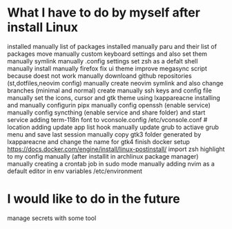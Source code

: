 # What I have to do by myself after install Linux
installed manually list of packages
installed manually paru and their list of packages
move manually custom keyboard settings and also set them manually
symlink manually .config settings
set zsh as a defalt shell manually
install manually firefox fix ui theme
improve megasync script because doest not work 
manually downloand github repositories (st,dotfiles,neovim config)
manually create neovim symlink and also change branches (minimal and normal)
create manually ssh keys and config file
manually set the icons, cursor and gtk theme using lxappareacne
installing and manually configurin pipx
manually config openssh (enable service)
manually config syncthing (enable service and share folder) and start service
adding term-118n font to vconsole.config /etc/vconsole.conf # location
adding update app list hook
manually update grub to actiave grub menu and save last session
manually copy gtk3 folder generated by lxappareacne and change the name for gtk4
finish docker setup https://docs.docker.com/engine/install/linux-postinstall/
import zsh highlight to my config manually (after installit in archlinux package manager)
manually creating a crontab job in sudo mode
manually adding nvim as a default editor in env variables /etc/environment


# I would like to do in the future
manage secrets with some tool

